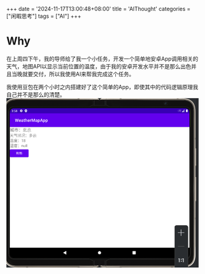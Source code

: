+++
date = '2024-11-17T13:00:48+08:00'
title = 'AIThought'
categories = ["闲暇思考"]
tags = ["AI"]
+++

# Why

在上周四下午，我的导师给了我一个小任务，开发一个简单地安卓App调用相关的天气，地图API以显示当前位置的温度，由于我的安卓开发水平并不是那么出色并且当晚就要交付，所以我使用AI来帮我完成这个任务。

我使用豆包在两个小时之内搭建好了这个简单的App，即使其中的代码逻辑原理我自己并不是那么的清楚。
![android](./pic/android.png)
